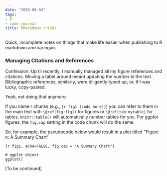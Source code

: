 ```yaml
---
date: "2020-08-04"
tags:
- R
- code-journal
title: RMarkdown tricks
---
```


Quick, incomplete notes on things that make life easier when publishing to R markdown and xaringan.

### Managing Citations and References

Confession: Up til recently, I manually managed all my figure references and citations. Moving a table around meant updating the number in the text. Bibliographic references, similarly, were diligently typed up, or, if I was lucky, copy-pasted.

Yeah, not doing that anymore.

If you name r chunks (e.g., `{r fig1 [code here]}`) you can refer to them in the main text with `\@ref(fig:fig1)` for figures or `\@ref(tab:mytable)` for tables. `knitr::kable()` will automatically number tables for you. For ggplot figures, the `fig.cap` setting in the code chunk will do the same.

So, for example, the pseudocode below would result in a plot titled "Figure n: A Summary Chart"
```
{r fig1, echo=FALSE, fig.cap = "A Summary Chart"}

# ggplot object
ggplot()

```

[To be continued]